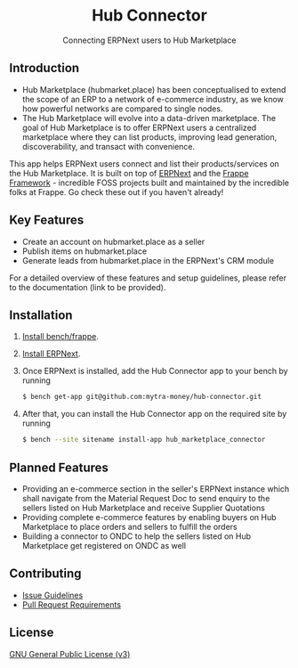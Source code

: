 <div align="center">

<h1>Hub Connector</h1>

Connecting ERPNext users to Hub Marketplace

</div>

## Introduction

-  Hub Marketplace (hubmarket.place) has been conceptualised to extend the scope of an ERP to a network of e-commerce industry, as we know how powerful networks are compared to single nodes.
-  The Hub Marketplace will evolve into a data-driven marketplace. The goal of Hub Marketplace is to offer ERPNext users a centralized marketplace where they can list products, improving lead generation, discoverability, and transact with convenience.

This app helps ERPNext users connect and list their products/services on the Hub Marketplace. It is built on top of [ERPNext](https://github.com/frappe/erpnext) and the [Frappe Framework](https://github.com/frappe/frappe) - incredible FOSS projects built and maintained by the incredible folks at Frappe. Go check these out if you haven't already!

## Key Features

-   Create an account on hubmarket.place as a seller
-   Publish items on hubmarket.place
-   Generate leads from hubmarket.place in the ERPNext's CRM module

For a detailed overview of these features and setup guidelines, please refer to the documentation (link to be provided).

## Installation

1. [Install bench/frappe](https://github.com/frappe/bench).
2. [Install ERPNext](https://github.com/frappe/erpnext#installation).
3. Once ERPNext is installed, add the Hub Connector app to your bench by running

	```sh
	$ bench get-app git@github.com:mytra-money/hub-connector.git
	```
4. After that, you can install the Hub Connector app on the required site by running
	```sh
	$ bench --site sitename install-app hub_marketplace_connector
	```

## Planned Features

-   Providing an e-commerce section in the seller's ERPNext instance which shall navigate from the Material Request Doc to send enquiry to the sellers listed on Hub Marketplace and receive Supplier Quotations
-   Providing complete e-commerce features by enabling buyers on Hub Marketplace to place orders and sellers to fulfill the orders
-   Building a connector to ONDC to help the sellers listed on Hub Marketplace get registered on ONDC as well

## Contributing

-   [Issue Guidelines](https://github.com/frappe/erpnext/wiki/Issue-Guidelines)
-   [Pull Request Requirements](https://github.com/frappe/erpnext/wiki/Contribution-Guidelines)

## License

[GNU General Public License (v3)](https://github.com/resilient-tech/india-compliance/blob/develop/license.txt)

